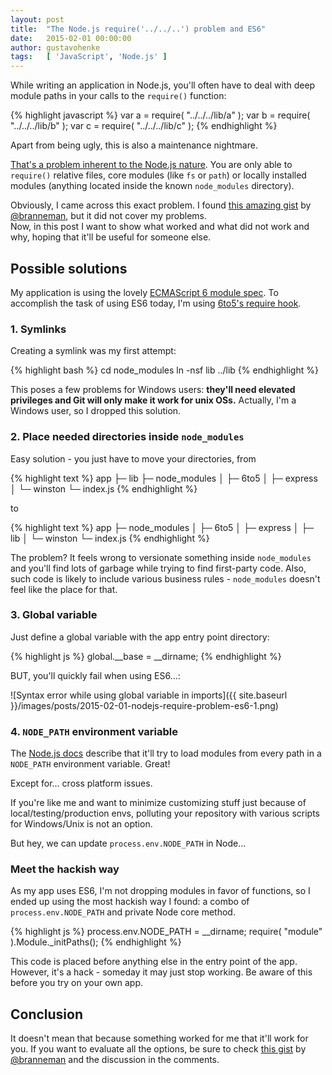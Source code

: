 ```yaml
---
layout: post
title:  "The Node.js require('../../..') problem and ES6"
date:   2015-02-01 00:00:00
author: gustavohenke
tags:   [ 'JavaScript', 'Node.js' ]
---
```


While writing an application in Node.js, you'll often have to deal with deep module paths in your
calls to the `require()` function:

{% highlight javascript %}
var a = require( "../../../lib/a" );
var b = require( "../../../lib/b" );
var c = require( "../../../lib/c" );
{% endhighlight %}

Apart from being ugly, this is also a maintenance nightmare.

[That's a problem inherent to the Node.js nature](http://nodejs.org/api/modules.html#modules_all_together).
You are only able to `require()` relative files, core modules (like `fs` or `path`) or locally
installed modules (anything located inside the known `node_modules` directory).

Obviously, I came across this exact problem. I found [this amazing gist](https://gist.github.com/branneman/8048520)
by [@branneman](https://github.com/branneman), but it did not cover my problems.<br>
Now, in this post I want to show what worked and what did not work and why, hoping that it'll be
useful for someone else.

<!-- more -->

## Possible solutions

My application is using the lovely [ECMAScript 6 module spec](http://www.2ality.com/2014/09/es6-modules-final.html).
To accomplish the task of using ES6 today, I'm using [6to5's require hook](http://6to5.org/docs/usage/require/).

### 1. Symlinks
Creating a symlink was my first attempt:

{% highlight bash %}
cd node_modules
ln -nsf lib ../lib
{% endhighlight %}

This poses a few problems for Windows users: __they'll need elevated privileges and Git will only
make it work for unix OSs.__ Actually, I'm a Windows user, so I dropped this solution.

### 2. Place needed directories inside `node_modules`
Easy solution - you just have to move your directories, from

{% highlight text %}
app
├─ lib
├─ node_modules
│  ├─ 6to5
│  ├─ express
│  └─ winston
└─ index.js
{% endhighlight %}

to

{% highlight text %}
app
├─ node_modules
│  ├─ 6to5
│  ├─ express
│  ├─ lib
│  └─ winston
└─ index.js
{% endhighlight %}

The problem? It feels wrong to versionate something inside `node_modules` and you'll find lots of
garbage while trying to find first-party code. Also, such code is likely to include various business
rules - `node_modules` doesn't feel like the place for that.

### 3. Global variable
Just define a global variable with the app entry point directory:

{% highlight js %}
global.__base = __dirname;
{% endhighlight %}

BUT, you'll quickly fail when using ES6...:

![Syntax error while using global variable in imports]({{ site.baseurl }}/images/posts/2015-02-01-nodejs-require-problem-es6-1.png)

### 4. `NODE_PATH` environment variable
The [Node.js docs](http://nodejs.org/api/modules.html#modules_loading_from_the_global_folders)
describe that it'll try to load modules from every path in a `NODE_PATH` environment variable. Great!

Except for... cross platform issues.

If you're like me and want to minimize customizing stuff just because of local/testing/production envs,
polluting your repository with various scripts for Windows/Unix is not an option.

But hey, we can update `process.env.NODE_PATH` in Node...

### Meet the hackish way
As my app uses ES6, I'm not dropping modules in favor of functions, so I ended up using the most
hackish way I found: a combo of `process.env.NODE_PATH` and private Node core method.

{% highlight js %}
process.env.NODE_PATH = __dirname;
require( "module" ).Module._initPaths();
{% endhighlight %}

This code is placed before anything else in the entry point of the app. However, it's a hack -
someday it may just stop working. Be aware of this before you try on your own app.

## Conclusion
It doesn't mean that because something worked for me that it'll work for you. If you want to evaluate
all the options, be sure to check [this gist](https://gist.github.com/branneman/8048520) by
[@branneman](https://github.com/branneman) and the discussion in the comments.
